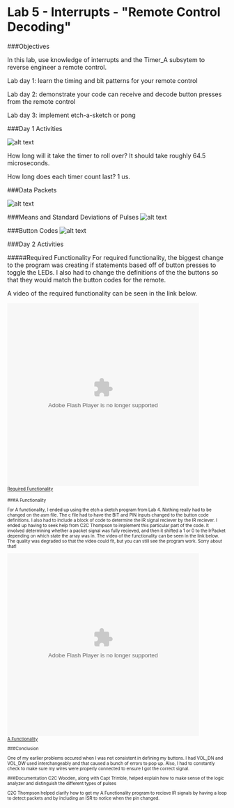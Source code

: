 Lab 5 - Interrupts - "Remote Control Decoding"
========

###Objectives

In this lab, use knowledge of interrupts and the Timer_A subsytem to reverse engineer a remote control.

Lab day 1: learn the timing and bit patterns for your remote control

Lab day 2: demonstrate your code can receive and decode button presses from the remote control

Lab day 3: implement etch-a-sketch or pong

###Day 1 Activities

![alt text](http://i61.tinypic.com/2a7gcjk.png)

How long will it take the timer to roll over?
It should take roughly 64.5 microseconds.

How long does each timer count last? 
1 us.

###Data Packets

![alt text](http://i59.tinypic.com/1z380om.png)

###Means and Standard Deviations of Pulses
![alt text](http://i57.tinypic.com/2112vcj.png)

###Button Codes
![alt text](http://i59.tinypic.com/5wczfs.png)

###Day 2 Activities

#####Required Functionality
For required functionality, the biggest change to the program was creating if statements based off of button presses to toggle the LEDs. I also had to change the definitions of the the buttons so that they would match the button codes for the remote.

A video of the required functionality can be seen in the link below.

<embed width="440" height="420" type="application/x-shockwave-flash" src="http://v8.tinypic.com/player.swf?file=28mg4y0&s=8"><br><font size="1"><a href="http://tinypic.com/player.php?v=28mg4y0&s=8">Required Functionality</a>



###A Functionality

For A functionality, I ended up using the etch a sketch program from Lab 4. Nothing really had to be changed on the asm file. The c file had to have the BIT and PIN inputs changed to the button code definitions. I also had to include a block of code to determine the IR signal reciever by the IR reciever. I ended up having to seek help from C2C Thompson to implement this particular part of the code. It involved determining whether a packet signal was fully recieved, and then it shifted a 1 or 0 to the IrPacket depending on which state the array was in. The video of the functionality can be seen in the link below. The quality was degraded so that the video could fit, but you can still see the program work. Sorry about that!

<embed width="440" height="420" type="application/x-shockwave-flash" src="http://v8.tinypic.com/player.swf?file=21l796c&s=8"><br><font size="1"><a href="http://tinypic.com/player.php?v=21l796c&s=8">A Functionality</a>


###Conclusion

One of my earlier problems occured when I was not consistent in defining my buttons. I had VOL_DN and VOL_DW used interchangeably and that caused a bunch of errors to pop up. Also, I had to constantly check to make sure my wires were properly connected to ensure I got the correct signal.

###Documentation
C2C Wooden, along with Capt Trimble, helped explain how to make sense of the logic analyzer and distinguish the different types of pulses

C2C Thompson helped clarify how to get my A Functionality program to recieve IR signals by having a loop to detect packets and by including an ISR to notice when the pin changed.
